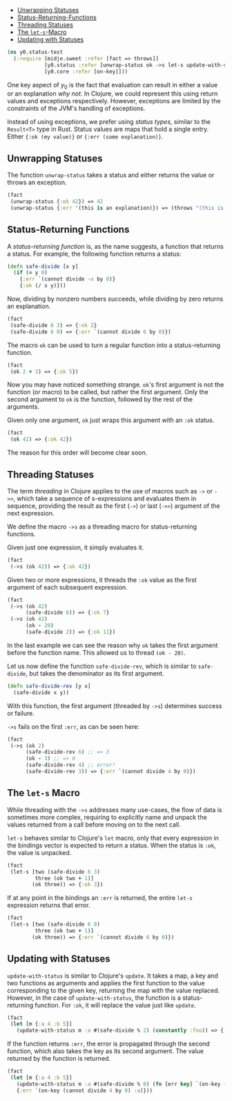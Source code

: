  * [Unwrapping Statuses](#unwrapping-statuses)
  * [Status-Returning-Functions](#status-returning-functions)
  * [Threading Statuses](#threading-statuses)
  * [The `let-s`-Macro](#the-`let-s`-macro)
  * [Updating with Statuses](#updating-with-statuses)
```clojure
(ns y0.status-test
  (:require [midje.sweet :refer [fact => throws]]
            [y0.status :refer [unwrap-status ok ->s let-s update-with-status]]
            [y0.core :refer [on-key]]))

```
One key aspect of $y_0$ is the fact that evaluation can result in either a value or an explanation _why not_.
In Clojure, we could represent this using return values and exceptions respectively. However, exceptions
are limited by the constraints of the JVM's handling of exceptions.

Instead of using exceptions, we prefer using _status types_, similar to the `Result<T>` type in Rust.
Status values are maps that hold a single entry. Either `{:ok (my value)}` or `{:err (some explanation)}`.

## Unwrapping Statuses

The function `unwrap-status` takes a status and either returns the value or throws an exception.
```clojure
(fact
 (unwrap-status {:ok 42}) => 42
 (unwrap-status {:err '(this is an explanation)}) => (throws "(this is an explanation)"))

```
## Status-Returning Functions

A _status-returning function_ is, as the name suggests, a function that returns a status.
For example, the following function returns a status:
```clojure
(defn safe-divide [x y]
  (if (= y 0)
    {:err `(cannot divide ~x by 0)}
    {:ok (/ x y)}))

```
Now, dividing by nonzero numbers succeeds, while dividing by zero returns an explanation.
```clojure
(fact
 (safe-divide 6 3) => {:ok 2}
 (safe-divide 6 0) => {:err `(cannot divide 6 by 0)})

```
The macro `ok` can be used to turn a regular function into a status-returning function.
```clojure
(fact
 (ok 2 + 3) => {:ok 5})

```
Now you may have noticed something strange. `ok`'s first argument is not the function (or macro) to be
called, but rather the first argument. Only the second argument to `ok` is the function, followed by the
rest of the arguments.

Given only one argument, `ok` just wraps this argument with an `:ok` status.
```clojure
(fact
 (ok 42) => {:ok 42})

```
The reason for this order will become clear soon.

## Threading Statuses

The term _threading_ in Clojure applies to the use of macros such as `->` or `->>`, which take a sequence
of s-expressions and evaluates them in sequence, providing the result as the first (`->`) or last (`->>`)
argument of the next expression.

We define the macro `->s` as a threading macro for status-returning functions.

Given just one expression, it simply evaluates it.
```clojure
(fact
 (->s (ok 42)) => {:ok 42})

```
Given two or more expressions, it threads the `:ok` value as the first argument of each subsequent expression.
```clojure
(fact
 (->s (ok 42)
      (safe-divide 6)) => {:ok 7}
 (->s (ok 42)
      (ok - 20)
      (safe-divide 2)) => {:ok 11})

```
In the last example we can see the reason why `ok` takes the first argument before the function name. This 
allowed us to thread `(ok - 20)`.

Let us now define the function `safe-divide-rev`, which is similar to `safe-divide`, but takes the denominator
as its first argument.
```clojure
(defn safe-divide-rev [y x]
  (safe-divide x y))

```
With this function, the first argument (threaded by `->s`) determines success or failure.

`->s` fails on the first `:err`, as can be seen here:
```clojure
(fact
 (->s (ok 2)
      (safe-divide-rev 6) ;; => 3
      (ok - 3) ;; => 0
      (safe-divide-rev 4) ;; error!
      (safe-divide-rev 3)) => {:err `(cannot divide 4 by 0)})

```
## The `let-s` Macro

While threading with the `->s` addresses many use-cases, the flow of data is sometimes more complex, requiring
to explicitly name and unpack the values returned from a call before moving on to the next call.

`let-s` behaves similar to Clojure's `let` macro, only that every expression in the bindings vector is expected
to return a status. When the status is `:ok`, the value is unpacked.
```clojure
(fact
 (let-s [two (safe-divide 6 3)
         three (ok two + 1)]
        (ok three)) => {:ok 3})

```
If at any point in the bindings an `:err` is returned, the entire `let-s` expression returns that error.
```clojure
(fact
 (let-s [two (safe-divide 6 0)
         three (ok two + 1)]
        (ok three)) => {:err `(cannot divide 6 by 0)})

```
## Updating with Statuses

`update-with-status` is similar to Clojure's `update`. It takes a map, a key and two functions
as arguments and applies the first function to the value corresponding to the given key,
returning the map with the value replaced. However, in the case of `update-with-status`, the
function is a status-returning function. For `:ok`, it will replace the value just like
`update`.
```clojure
(fact
 (let [m {:a 4 :b 5}]
   (update-with-status m :a #(safe-divide % 2) (constantly :foo)) => {:ok {:a 2 :b 5}}))

```
If the function returns `:err`, the error is propagated through the second function,
which also takes the key as its second argument. The value returned by the function is
returned.
```clojure
(fact
 (let [m {:a 4 :b 5}]
   (update-with-status m :a #(safe-divide % 0) (fn [err key] `(on-key ~err ~key))) => 
   {:err `(on-key (cannot divide 4 by 0) :a)}))
```

